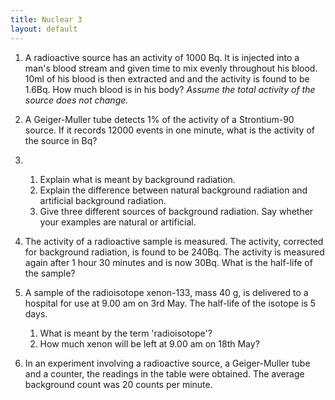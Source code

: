 ```yaml
--- 
title: Nuclear 3
layout: default
---
```

1. A radioactive source has an activity of 1000 Bq. It is injected into a man's blood stream and given time to mix evenly throughout his blood. 10ml of his blood is then extracted and and the activity is found to be 1.6Bq. How much blood is in his body? *Assume the total activity of the source does not change.*

1. A Geiger-Muller tube detects 1% of the activity of a Strontium-90 source. If it records 12000 events in one minute, what is the activity of the source in Bq?

1. &nbsp;
	1. Explain what is meant by background radiation.
	1. Explain the difference between natural background radiation and artificial background radiation.
	1. Give three different sources of background radiation. Say whether your examples are natural or artificial.

1. The activity of a radioactive sample is measured. The activity, corrected for background radiation, is found to be 240Bq. The activity is measured again after 1 hour 30 minutes and is now 30Bq. What is the half-life of the sample?

1. A sample of the radioisotope xenon-133, mass 40 g, is delivered to a hospital for use at 9.00 am on 3rd May. The half-life of the isotope is 5 days.
	1. What is meant by the term 'radioisotope'?
	1. How much xenon will be left at 9.00 am on 18th May?

1. In an experiment involving a radioactive source, a Geiger-Muller tube and a counter, the readings in the table were obtained. The average background count was 20 counts per minute.
